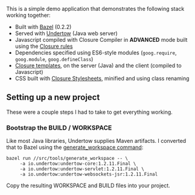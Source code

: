 This is a simple demo application that demonstrates the following stack working
together:

- Built with [Bazel](http://bazel.io) (0.2.2)
- Served with [Undertow](http://undertow.io/) (Java web server)
- Javascript compiled with Closure Compiler in **ADVANCED** mode built using the
  [Closure rules](https://github.com/bazelbuild/rules_closure/)
- Dependencies specified using ES6-style modules (`goog.require`, `goog.module`,
  `goog.defineClass`)
- [Closure templates](https://developers.google.com/closure/templates/), on the
  server (Java) and the client (compiled to Javascript)
- CSS built with
  [Closure Stylesheets](https://github.com/google/closure-stylesheets),
  minified and using class renaming

## Setting up a new project

These were a couple steps I had to take to get everything working.

### Bootstrap the BUILD / WORKSPACE

Like most Java libraries, Undertow supplies Maven artifacts. I converted that to
Bazel using the [generate_workspace command](http://bazel.io/docs/external.html):

	bazel run //src/tools/generate_workspace -- \
	     -a io.undertow:undertow-core:1.2.11.Final \
	     -a io.undertow:undertow-servlet:1.2.11.Final \
	     -a io.undertow:undertow-websockets-jsr:1.2.11.Final

Copy the resulting WORKSPACE and BUILD files into your project.
